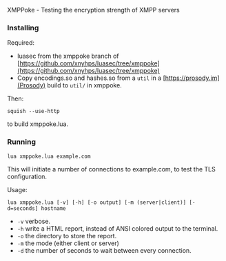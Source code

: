 XMPPoke - Testing the encryption strength of XMPP servers

### Installing

Required:

* luasec from the xmppoke branch of [https://github.com/xnyhps/luasec/tree/xmppoke](https://github.com/xnyhps/luasec/tree/xmppoke)
* Copy encodings.so and hashes.so from a `util` in a [https://prosody.im](Prosody) build to `util/` in xmppoke.

Then:

`squish --use-http`

to build xmppoke.lua.

### Running

`lua xmppoke.lua example.com`

This will initiate a number of connections to example.com, to test the TLS configuration.

Usage:

`lua xmppoke.lua [-v] [-h] [-o output] [-m (server|client)] [-d=seconds] hostname`

* `-v` verbose.
* `-h` write a HTML report, instead of ANSI colored output to the terminal.
* `-o` the directory to store the report.
* `-m` the mode (either client or server)
* `-d` the number of seconds to wait between every connection.